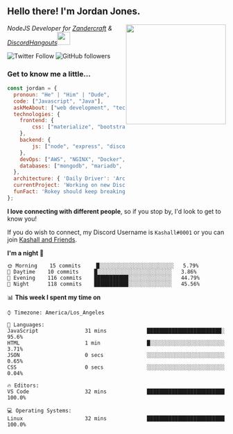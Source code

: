 <h2> Hello there! I'm Jordan Jones.</h2>
<img align="right" src="https://jordanjones.org/hello%20there.gif" width="230">
<p><em>NodeJS Developer for <a href="https://github.com/Zandercraft">Zandercraft</a> & <a href="https://github.com/DiscordHangouts">DiscordHangouts</a><img src="https://media.giphy.com/media/WUlplcMpOCEmTGBtBW/giphy.gif" width="30"></em></p>

![Twitter Follow](https://img.shields.io/twitter/follow/kashalls?label=Follow)
![GitHub followers](https://img.shields.io/github/followers/kashalls?label=Follow&style=social)

### Get to know me a little...

```javascript
const jordan = {
  pronoun: "He" | "Him" | "Dude",
  code: ["Javascript", "Java"],
  askMeAbout: ["web development", "technology", "server racks", "databases"],
  technologies: {
    frontend: {
        css: ["materialize", "bootstrap"]
    },
    backend: {
        js: ["node", "express", "discord.js", "eslint"],
    },
    devOps: ["AWS", "NGINX", "Docker", "KVM"],
    databases: ["mongodb", "mariadb", "redis", "rethinkdb"]
  },
  architecture: { 'Daily Driver': 'Arch Linux', 'Server Applications': 'Ubuntu Focal' },
  currentProject: 'Working on new Discord Bot :)',
  funFact: 'Rokey should keep breaking things, he just needs to learn how to fix them.'
};
```

<b>I love connecting with different people</b>, so if you stop by, I'd look to get to know you!

If you do wish to connect, my Discord Username is `Kashall#0001` or you can join <a href="https://discord.gg/Xv7WKN">Kashall and Friends</a>.

<!--START_SECTION:waka-->
**I'm a night 🦉** 

```text
🌞 Morning    15 commits     █░░░░░░░░░░░░░░░░░░░░░░░░   5.79% 
🌆 Daytime    10 commits     █░░░░░░░░░░░░░░░░░░░░░░░░   3.86% 
🌃 Evening    116 commits    ███████████░░░░░░░░░░░░░░   44.79% 
🌙 Night      118 commits    ███████████░░░░░░░░░░░░░░   45.56%

```


📊 **This week I spent my time on** 

```text
⌚︎ Timezone: America/Los_Angeles

💬 Languages: 
JavaScript               31 mins             ████████████████████████░   95.6% 
HTML                     1 min               █░░░░░░░░░░░░░░░░░░░░░░░░   3.71% 
JSON                     0 secs              ░░░░░░░░░░░░░░░░░░░░░░░░░   0.65% 
CSS                      0 secs              ░░░░░░░░░░░░░░░░░░░░░░░░░   0.04%

🔥 Editors: 
VS Code                  32 mins             █████████████████████████   100.0%

💻 Operating Systems: 
Linux                    32 mins             █████████████████████████   100.0%

```


<!--END_SECTION:waka-->

